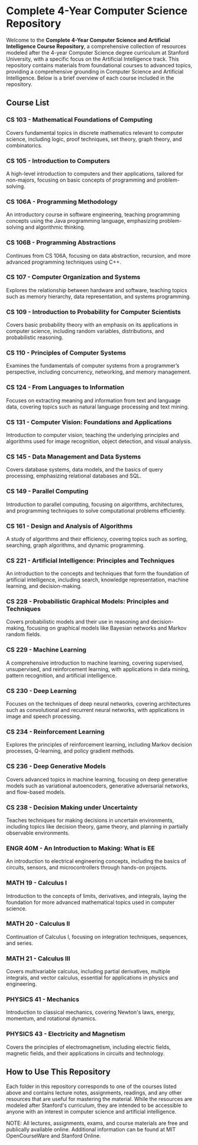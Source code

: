 # Complete 4-Year Computer Science Repository

Welcome to the **Complete 4-Year Computer Science and Artificial Intelligence Course Repository**, a comprehensive collection of resources modeled after the 4-year Computer Science degree curriculum at Stanford University, with a specific focus on the Artificial Intelligence track. This repository contains materials from foundational courses to advanced topics, providing a comprehensive grounding in Computer Science and Artificial Intelligence. Below is a brief overview of each course included in the repository.

## Course List

### CS 103 - Mathematical Foundations of Computing
Covers fundamental topics in discrete mathematics relevant to computer science, including logic, proof techniques, set theory, graph theory, and combinatorics.

### CS 105 - Introduction to Computers
A high-level introduction to computers and their applications, tailored for non-majors, focusing on basic concepts of programming and problem-solving.

### CS 106A - Programming Methodology
An introductory course in software engineering, teaching programming concepts using the Java programming language, emphasizing problem-solving and algorithmic thinking.

### CS 106B - Programming Abstractions
Continues from CS 106A, focusing on data abstraction, recursion, and more advanced programming techniques using C++.

### CS 107 - Computer Organization and Systems
Explores the relationship between hardware and software, teaching topics such as memory hierarchy, data representation, and systems programming.

### CS 109 - Introduction to Probability for Computer Scientists
Covers basic probability theory with an emphasis on its applications in computer science, including random variables, distributions, and probabilistic reasoning.

### CS 110 - Principles of Computer Systems
Examines the fundamentals of computer systems from a programmer’s perspective, including concurrency, networking, and memory management.

### CS 124 - From Languages to Information
Focuses on extracting meaning and information from text and language data, covering topics such as natural language processing and text mining.

### CS 131 - Computer Vision: Foundations and Applications
Introduction to computer vision, teaching the underlying principles and algorithms used for image recognition, object detection, and visual analysis.

### CS 145 - Data Management and Data Systems
Covers database systems, data models, and the basics of query processing, emphasizing relational databases and SQL.

### CS 149 - Parallel Computing
Introduction to parallel computing, focusing on algorithms, architectures, and programming techniques to solve computational problems efficiently.

### CS 161 - Design and Analysis of Algorithms
A study of algorithms and their efficiency, covering topics such as sorting, searching, graph algorithms, and dynamic programming.

### CS 221 - Artificial Intelligence: Principles and Techniques
An introduction to the concepts and techniques that form the foundation of artificial intelligence, including search, knowledge representation, machine learning, and decision-making.

### CS 228 - Probabilistic Graphical Models: Principles and Techniques
Covers probabilistic models and their use in reasoning and decision-making, focusing on graphical models like Bayesian networks and Markov random fields.

### CS 229 - Machine Learning
A comprehensive introduction to machine learning, covering supervised, unsupervised, and reinforcement learning, with applications in data mining, pattern recognition, and artificial intelligence.

### CS 230 - Deep Learning
Focuses on the techniques of deep neural networks, covering architectures such as convolutional and recurrent neural networks, with applications in image and speech processing.

### CS 234 - Reinforcement Learning
Explores the principles of reinforcement learning, including Markov decision processes, Q-learning, and policy gradient methods.

### CS 236 - Deep Generative Models
Covers advanced topics in machine learning, focusing on deep generative models such as variational autoencoders, generative adversarial networks, and flow-based models.

### CS 238 - Decision Making under Uncertainty
Teaches techniques for making decisions in uncertain environments, including topics like decision theory, game theory, and planning in partially observable environments.

### ENGR 40M - An Introduction to Making: What is EE
An introduction to electrical engineering concepts, including the basics of circuits, sensors, and microcontrollers through hands-on projects.

### MATH 19 - Calculus I
Introduction to the concepts of limits, derivatives, and integrals, laying the foundation for more advanced mathematical topics used in computer science.

### MATH 20 - Calculus II
Continuation of Calculus I, focusing on integration techniques, sequences, and series.

### MATH 21 - Calculus III
Covers multivariable calculus, including partial derivatives, multiple integrals, and vector calculus, essential for applications in physics and engineering.

### PHYSICS 41 - Mechanics
Introduction to classical mechanics, covering Newton's laws, energy, momentum, and rotational dynamics.

### PHYSICS 43 - Electricity and Magnetism
Covers the principles of electromagnetism, including electric fields, magnetic fields, and their applications in circuits and technology.

## How to Use This Repository
Each folder in this repository corresponds to one of the courses listed above and contains lecture notes, assignments, readings, and any other resources that are useful for mastering the material. While the resources are modeled after Stanford's curriculum, they are intended to be accessible to anyone with an interest in computer science and artificial intelligence.

NOTE: All lectures, assignments, exams, and course materials are free and publically available online. Additional information can be found at MIT OpenCourseWare and Stanford Online.
